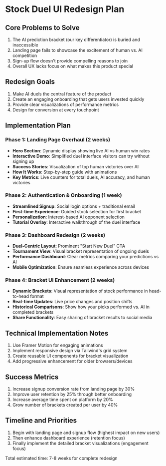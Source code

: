 # Stock Duel UI Redesign Plan

## Core Problems to Solve

1. The AI prediction bracket (our key differentiator) is buried and inaccessible
2. Landing page fails to showcase the excitement of human vs. AI competition
3. Sign-up flow doesn't provide compelling reasons to join
4. Overall UX lacks focus on what makes this product special

## Redesign Goals

1. Make AI duels the central feature of the product
2. Create an engaging onboarding that gets users invested quickly
3. Provide clear visualizations of performance metrics
4. Design for conversion at every touchpoint

## Implementation Plan

### Phase 1: Landing Page Overhaul (2 weeks)
- **Hero Section**: Dynamic display showing live AI vs human win rates
- **Interactive Demo**: Simplified duel interface visitors can try without signing up
- **Success Stories**: Visualization of top human victories over AI
- **How It Works**: Step-by-step guide with animations
- **Key Metrics**: Live counters for total duels, AI accuracy, and human victories

### Phase 2: Authentication & Onboarding (1 week)
- **Streamlined Signup**: Social login options + traditional email
- **First-time Experience**: Guided stock selection for first bracket
- **Personalization**: Interest-based AI opponent selection
- **Tutorial Overlay**: Interactive walkthrough of the duel interface

### Phase 3: Dashboard Redesign (2 weeks)
- **Duel-Centric Layout**: Prominent "Start New Duel" CTA
- **Tournament View**: Visual bracket representation of ongoing duels
- **Performance Dashboard**: Clear metrics comparing your predictions vs AI
- **Mobile Optimization**: Ensure seamless experience across devices

### Phase 4: Bracket UI Enhancement (2 weeks)
- **Dynamic Brackets**: Visual representation of stock performance in head-to-head format
- **Real-time Updates**: Live price changes and position shifts
- **Historical Comparisons**: Show how your picks performed vs. AI in completed brackets
- **Share Functionality**: Easy sharing of bracket results to social media

## Technical Implementation Notes

1. Use Framer Motion for engaging animations
2. Implement responsive design via Tailwind's grid system
3. Create reusable UI components for bracket visualization
4. Add progressive enhancement for older browsers/devices

## Success Metrics

1. Increase signup conversion rate from landing page by 30%
2. Improve user retention by 25% through better onboarding
3. Increase average time spent on platform by 20%
4. Grow number of brackets created per user by 40%

## Timeline and Priorities

1. Begin with landing page and signup flow (highest impact on new users)
2. Then enhance dashboard experience (retention focus)
3. Finally implement the detailed bracket visualizations (engagement focus)

Total estimated time: 7-8 weeks for complete redesign